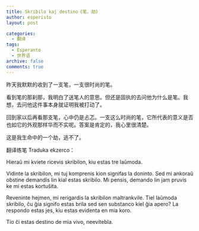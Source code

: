 ```yaml
---
title: Skribilo kaj destino《笔，劫》
author: esperisto
layout: post

categories:
  - 翻译
tags:
  - Esperanto
  - 世界语
archive: false
comments: true 
---
```

昨天我默默的收到了一支笔，一支很时尚的笔。

看到笔的那刹那，我明白了送笔人的意思。但还是固执的去问他为什么是笔。我想，去问他这件事本身就证明我被打动了。

回到家以后再看那支笔，心中仍是忐忑。一支这么时尚的笔，它所代表的意义是否也如它的外观那样华而不实呢。答案是肯定的，我心里很清楚。

这是我生命中的一个劫，逃不了。

翻译练笔 Traduka ekzerco：

Hieraŭ mi kviete ricevis skribilon, kiu estas tre laŭmoda.

Vidinte la skribilon, mi tuj komprenis kion signifas la doninto. Sed mi ankoraŭ obstine demandis lin kial estas skribilo. Mi pensis, demando lin jam pruvis ke mi estas kortuŝita.

Reveninte hejmen, mi rerigardis la skribilon maltrankvile. Tiel laŭmoda skribilo, ĉu ĝia signifo estas brila sed sen substanco kiel ĝia apero? La respondo estas jes, kiu estas evidenta en mia koro.

Tio ĉi estas destino de mia vivo, neevitebla.
